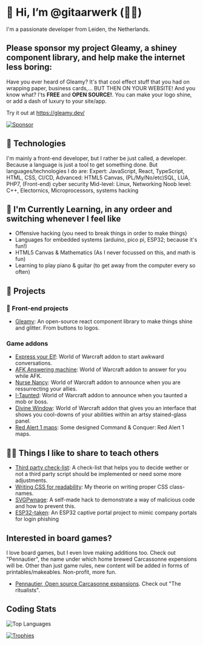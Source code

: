 # 👋 Hi, I’m @gitaarwerk (🎸👷)

I'm a passionate developer from Leiden, the Netherlands.

## Please sponsor my project Gleamy, a shiney component library, and help make the internet less boring:
Have you ever heard of Gleamy? It's that cool effect stuff that you had on wrapping paper, business cards,... BUT THEN ON YOUR WEBSITE!
And you know what? I'ts **FREE** and **OPEN SOURCE!**. You can make your logo shine, or add a dash of luxury to your site/app.

Try it out at https://gleamy.dev/

[![Sponsor](https://img.shields.io/badge/Sponsor-%E2%9D%A4-red)](https://github.com/sponsors/gleamy-js)


## 🔧 Technologies
I'm mainly a front-end developer, but I rather be just called, a developer. Because a language is just a tool to get something done. But languages/technologies I do are:
Expert: JavaScript, React, TypeScript, HTML, CSS, CI/CD, 
Advanced: HTML5 Canvas, (PL/My/No/etc)SQL, LUA, PHP7, (Front-end) cyber security
Mid-level: Linux, Networking
Noob level: C++, Electornics, Microprocessors, systems hacking

## 🌱 I'm Currently Learning, in any ordeer and switching whenever I feel like
- Offensive hacking (you need to break things in order to make things)
- Languages for embedded systems (arduino, pico pi, ESP32; because it's fun!)
- HTML5 Canvas & Mathematics (As I never focussed on this, and math is fun)
- Learning to play piano & guitar (to get away from the computer every so often)

## 💼 Projects

### 💅 Front-end projects
- [Gleamy](https://github.com/gleamy-js/gleamy): An open-source react component library to make things shine and glitter. From buttons to logos.

### Game addons
- [Express your Elf](https://github.com/gitaarwerk/express-your-elf): World of Warcraft addon to start awkward conversations.
- [AFK Answering machine](https://github.com/gitaarwerk/afk-answering-machine): World of Warcraft addon to answer for you while AFK.
- [Nurse Nancy](https://github.com/gitaarwerk/nurse-nancy): World of Warcraft addon to announce when you are ressurrecting your allies.
- [I-Taunted](https://github.com/gitaarwerk/i-taunted): World of Warcraft addon to announce when you taunted a mob or boss. 
- [Divine Window](https://github.com/gitaarwerk/divine-window): World of Warcraft addon that gives you an interface that shows you cool-downs of your abilities within an artsy stained-glass panel.
- [Red Alert 1 maps](https://github.com/gitaarwerk/red-alert-1-maps): Some designed Command & Conquer: Red Alert 1 maps.
  

## 👨‍🏫 Things I like to share to teach others
- [Third party check-list](https://github.com/gitaarwerk/third-party-fe-script-checklist): A check-list that helps you to decide wether or not a third party script should be implemented or need some more adjustments.
- [Writing CSS for readability](https://github.com/gitaarwerk/write-css-for-readability-and-compression): My theorie on writing proper CSS class-names.
- [SVGPwnage](https://github.com/gitaarwerk/svgpwnage): A self-made hack to demonstrate a way of malicious code and how to prevent this.
- [ESP32-taken]([https://github.com/gitaarwerk/svgpwnage](https://github.com/gitaarwerk/esp32-taken)): An ESP32 captive portal project to mimic company portals for login phishing

## Interested in board games? 
I love board games, but I even love making additions too. Check out "Pennautier", the name under which home brewed Carcassonne expensions will be. Other than just game rules, new content will be added in forms of printables/makeables. Non-profit, more fun.
- [Pennautier, Open source Carcasonne expansions](https://github.com/Pennautier). Check out "The ritualists". 

<!-- Coding Stats -->
## Coding Stats
![Top Languages](https://github-readme-stats.vercel.app/api/top-langs/?username=gitaarwerk&layout=compact&theme=dark)

<!-- GitHub Trophies -->
[![Trophies](https://github-profile-trophy.vercel.app/?username=gitaarwerk&theme=onedark)](https://github.com/ryo-ma/github-profile-trophy)


<!---
gitaarwerk/gitaarwerk is a ✨ special ✨ repository because its `README.md` (this file) appears on your GitHub profile.
You can click the Preview link to take a look at your changes.
--->
